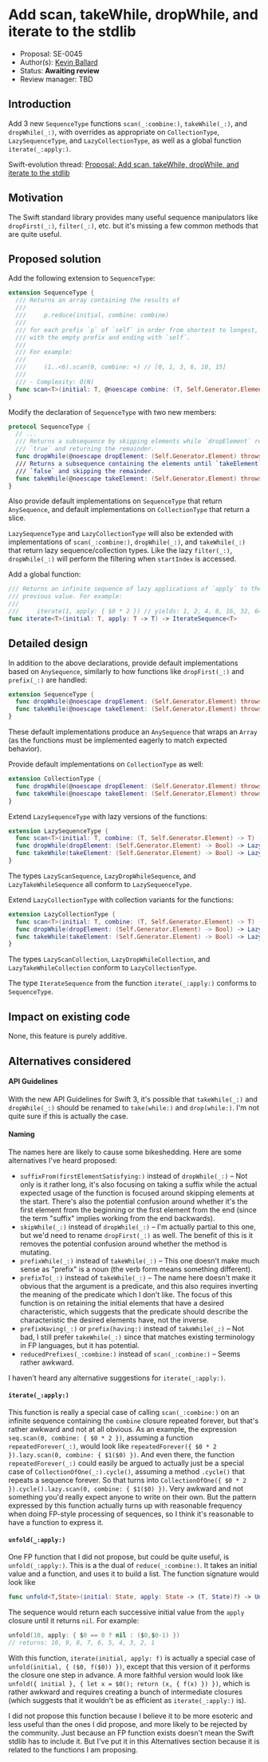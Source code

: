 # Add scan, takeWhile, dropWhile, and iterate to the stdlib

* Proposal: SE-0045
* Author(s): [Kevin Ballard](https://github.com/kballard)
* Status: **Awaiting review**
* Review manager: TBD

## Introduction

Add 3 new `SequenceType` functions `scan(_:combine:)`, `takeWhile(_:)`, and
`dropWhile(_:)`, with overrides as appropriate on `CollectionType`,
`LazySequenceType`, and `LazyCollectionType`, as well as a global function
`iterate(_:apply:)`.

Swift-evolution thread:
[Proposal: Add scan, takeWhile, dropWhile, and iterate to the stdlib](http://thread.gmane.org/gmane.comp.lang.swift.evolution/1515)

## Motivation

The Swift standard library provides many useful sequence manipulators like
`dropFirst(_:)`, `filter(_:)`, etc. but it's missing a few common methods that
are quite useful.

## Proposed solution

Add the following extension to `SequenceType`:

```swift
extension SequenceType {
  /// Returns an array containing the results of
  ///
  ///     p.reduce(initial, combine: combine)
  ///
  /// for each prefix `p` of `self` in order from shortest to longest, starting
  /// with the empty prefix and ending with `self`.
  ///
  /// For example:
  ///
  ///     (1..<6).scan(0, combine: +) // [0, 1, 3, 6, 10, 15]
  ///
  /// - Complexity: O(N)
  func scan<T>(initial: T, @noescape combine: (T, Self.Generator.Element) throws -> T) rethrows -> [T]
}
```

Modify the declaration of `SequenceType` with two new members:

```swift
protocol SequenceType {
  // ...
  /// Returns a subsequence by skipping elements while `dropElement` returns
  /// `true` and returning the remainder.
  func dropWhile(@noescape dropElement: (Self.Generator.Element) throws -> Bool) rethrows -> Self.SubSequence
  /// Returns a subsequence containing the elements until `takeElement` returns
  /// `false` and skipping the remainder.
  func takeWhile(@noescape takeElement: (Self.Generator.Element) throws -> Bool) rethrows -> Self.SubSequence
}
```

Also provide default implementations on `SequenceType` that return
`AnySequence`, and default implementations on `CollectionType` that return a
slice.

`LazySequenceType` and `LazyCollectionType` will also be extended with
implementations of `scan(_:combine:)`, `dropWhile(_:)`, and `takeWhile(_:)`
that return lazy sequence/collection types. Like the lazy `filter(_:)`,
`dropWhile(_:)` will perform the filtering when `startIndex` is accessed.

Add a global function:

```swift
/// Returns an infinite sequence of lazy applications of `apply` to the
/// previous value. For example:
///
///     iterate(1, apply: { $0 * 2 }) // yields: 1, 2, 4, 8, 16, 32, 64, ...
func iterate<T>(initial: T, apply: T -> T) -> IterateSequence<T>
```

## Detailed design

In addition to the above declarations, provide default implementations based on
`AnySequence`, similarly to how functions like `dropFirst(_:)` and `prefix(_:)`
are handled:

```swift
extension SequenceType {
  func dropWhile(@noescape dropElement: (Self.Generator.Element) throws -> Bool) rethrows -> AnySequence<Self.Generator.Element>
  func takeWhile(@noescape takeElement: (Self.Generator.Element) throws -> Bool) rethrows -> AnySequence<Self.Generator.Element>
}
```

These default implementations produce an `AnySequence` that wraps an `Array`
(as the functions must be implemented eagerly to match expected behavior).

Provide default implementations on `CollectionType` as well:

```swift
extension CollectionType {
  func dropWhile(@noescape dropElement: (Self.Generator.Element) throws -> Bool) rethrows -> Self.SubSequence
  func takeWhile(@noescape takeElement: (Self.Generator.Element) throws -> Bool) rethrows -> Self.SubSequence
}
```

Extend `LazySequenceType` with lazy versions of the functions:

```swift
extension LazySequenceType {
  func scan<T>(initial: T, combine: (T, Self.Generator.Element) -> T) -> LazyScanSequence<Self.Elements, T>
  func dropWhile(dropElement: (Self.Generator.Element) -> Bool) -> LazyDropWhileSequence<Self.Elements>
  func takeWhile(takeElement: (Self.Generator.Element) -> Bool) -> LazyTakeWhileSequence<Self.Elements>
}
```

The types `LazyScanSequence`, `LazyDropWhileSequence`, and
`LazyTakeWhileSequence` all conform to `LazySequenceType`.

Extend `LazyCollectionType` with collection variants for the functions:

```swift
extension LazyCollectionType {
  func scan<T>(initial: T, combine: (T, Self.Generator.Element) -> T) -> LazyScanCollection<Self.Elements, T>
  func dropWhile(dropElement: (Self.Generator.Element) -> Bool) -> LazyDropWhileCollection<Self.Elements>
  func takeWhile(takeElement: (Self.Generator.Element) -> Bool) -> LazyTakeWhileCollection<Self.Elements>
}
```

The types `LazyScanCollection`, `LazyDropWhileCollection`, and
`LazyTakeWhileCollection` conform to `LazyCollectionType`.

The type `IterateSequence` from the function `iterate(_:apply:)` conforms to
`SequenceType`.

## Impact on existing code

None, this feature is purely additive.

## Alternatives considered

#### API Guidelines

With the new API Guidelines for Swift 3, it's possible that `takeWhile(_:)` and
`dropWhile(_:)` should be renamed to `take(while:)` and `drop(while:)`. I'm not
quite sure if this is actually the case.

#### Naming

The names here are likely to cause some bikeshedding. Here are some alternatives
I've heard proposed:

* `suffixFrom(firstElementSatisfying:)` instead of `dropWhile(_:)` – Not only is
  it rather long, it's also focusing on taking a suffix while the actual
  expected usage of the function is focused around skipping elements at the
  start. There's also the potential confusion around whether it's the first
  element from the beginning or the first element from the end (since the term
  "suffix" implies working from the end backwards).
* `skipWhile(_:)` instead of `dropWhile(_:)` – I'm actually partial to this one,
  but we'd need to rename `dropFirst(_:)` as well. The benefit of this is it
  removes the potential confusion around whether the method is mutating.
* `prefixWhile(_:)` instead of `takeWhile(_:)` – This one doesn't make much
  sense as "prefix" is a noun (the verb form means something different).
* `prefixTo(_:)` instead of `takeWhile(_:)` – The name here doesn't make it
  obvious that the argument is a predicate, and this also requires inverting the
  meaning of the predicate which I don't like. The focus of this function is on
  retaining the initial elements that have a desired characteristic, which
  suggests that the predicate should describe the characteristic the desired
  elements have, not the inverse.
* `prefixHaving(_:)` or `prefix(having:)` instead of `takeWhile(_:)` – Not bad,
  I still prefer `takeWhile(_:)` since that matches existing terminology in FP
  languages, but it has potential.
* `reducedPrefixes(_:combine:)` instead of `scan(_:combine:)` – Seems rather
  awkward.

I haven't heard any alternative suggestions for `iterate(_:apply:)`.

#### `iterate(_:apply:)`

This function is really a special case of calling `scan(_:combine:)` on an
infinite sequence containing the `combine` closure repeated forever, but that's
rather awkward and not at all obvious. As an example, the expression
`seq.scan(0, combine: { $0 * 2 })`, assuming a function `repeatedForever(_:)`,
would look like `repeatedForever({ $0 * 2 }).lazy.scan(0, combine: { $1($0) })`.
And even there, the function `repeatedForever(_:)` could easily be argued to
actually just be a special case of `CollectionOfOne(_:).cycle()`, assuming a
method `.cycle()` that repeats a sequence forever. So that turns into
`CollectionOfOne({ $0 * 2 }).cycle().lazy.scan(0, combine: { $1($0) })`. Very
awkward and not something you'd really expect anyone to write on their own. But
the pattern expressed by this function actually turns up with reasonable
frequency when doing FP-style processing of sequences, so I think it's
reasonable to have a function to express it.

#### `unfold(_:apply:)`

One FP function that I did not propose, but could be quite useful, is
`unfold(_:apply:)`. This is a the dual of `reduce(_:combine:)`. It takes an
initial value and a function, and uses it to build a list. The function
signature would look like

```swift
func unfold<T,State>(initial: State, apply: State -> (T, State)?) -> UnfoldSequence<T>
```

The sequence would return each successive initial value from the `apply` closure
until it returns `nil`. For example:

```swift
unfold(10, apply: { $0 == 0 ? nil : ($0,$0-1) })
// returns: 10, 9, 8, 7, 6, 5, 4, 3, 2, 1
```

With this function, `iterate(initial, apply: f)` is actually a special case of
`unfold(initial, { ($0, f($0)) })`, except that this version of it performs the
closure one step in advance. A more faithful version would look like
`unfold({ initial }, { let x = $0(); return (x, { f(x) }) })`, which is rather
awkward and requires creating a bunch of intermediate closures (which suggests
that it wouldn't be as efficient as `iterate(_:apply:)` is).

I did not propose this function because I believe it to be more esoteric and
less useful than the ones I did propose, and more likely to be rejected by the
community. Just because an FP function exists doesn't mean the Swift stdlib has
to include it. But I've put it in this Alternatives section because it is
related to the functions I am proposing.
